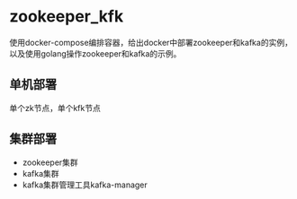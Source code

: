 # zookeeper_kfk
使用docker-compose编排容器，给出docker中部署zookeeper和kafka的实例，以及使用golang操作zookeeper和kafka的示例。

## 单机部署
单个zk节点，单个kfk节点
## 集群部署
- zookeeper集群
- kafka集群
- kafka集群管理工具kafka-manager
